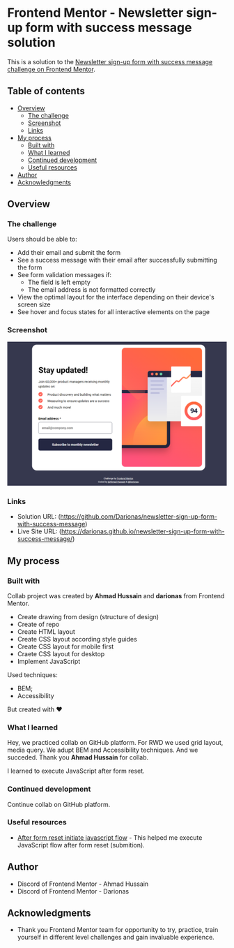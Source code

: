 # Frontend Mentor - Newsletter sign-up form with success message solution

This is a solution to the [Newsletter sign-up form with success message challenge on Frontend Mentor](https://www.frontendmentor.io/challenges/newsletter-signup-form-with-success-message-3FC1AZbNrv). 

## Table of contents

- [Overview](#overview)
  - [The challenge](#the-challenge)
  - [Screenshot](#screenshot)
  - [Links](#links)
- [My process](#my-process)
  - [Built with](#built-with)
  - [What I learned](#what-i-learned)
  - [Continued development](#continued-development)
  - [Useful resources](#useful-resources)
- [Author](#author)
- [Acknowledgments](#acknowledgments)


## Overview

### The challenge

Users should be able to:

- Add their email and submit the form
- See a success message with their email after successfully submitting the form
- See form validation messages if:
  - The field is left empty
  - The email address is not formatted correctly
- View the optimal layout for the interface depending on their device's screen size
- See hover and focus states for all interactive elements on the page

### Screenshot

![Newsleter sign up with success message](./assets/images/newsletter-sign-up-with-success-message.png)

### Links

- Solution URL: (https://github.com/Darionas/newsletter-sign-up-form-with-success-message)
- Live Site URL: (https://darionas.github.io/newsletter-sign-up-form-with-success-message/)

## My process

### Built with

Collab project was created by **Ahmad Hussain** and **darionas** from Frontend Mentor.

* Create drawing from design (structure of design)
 * Create of repo
 * Create HTML layout
 * Create CSS layout according style guides
 * Create CSS layout for mobile first
 * Craete CSS layout for desktop
 * Implement JavaScript

Used techniques:

  * BEM;
  * Accessibility

But created with :heart:

### What I learned

Hey, we practiced collab on GitHub platform. For RWD we used grid layout, media query. We adupt BEM and Accessibility techniques. And we succeded. Thank you **Ahmad Hussain** for collab.

I learned to execute JavaScript after form reset.

### Continued development

Continue collab on GitHub platform.

### Useful resources

- [After form reset initiate javascript flow](https://stackoverflow.com/questions/10319289/how-to-execute-code-after-html-form-reset-with-jquery/27949904#27949904) - This helped me execute JavaScript flow after form reset (submition). 

## Author

- Discord of Frontend Mentor - Ahmad Hussain
- Discord of Frontend Mentor - Darionas

## Acknowledgments

- Thank you Frontend Mentor team for opportunity to try, practice, train yourself in different level challenges and gain invaluable experience.
